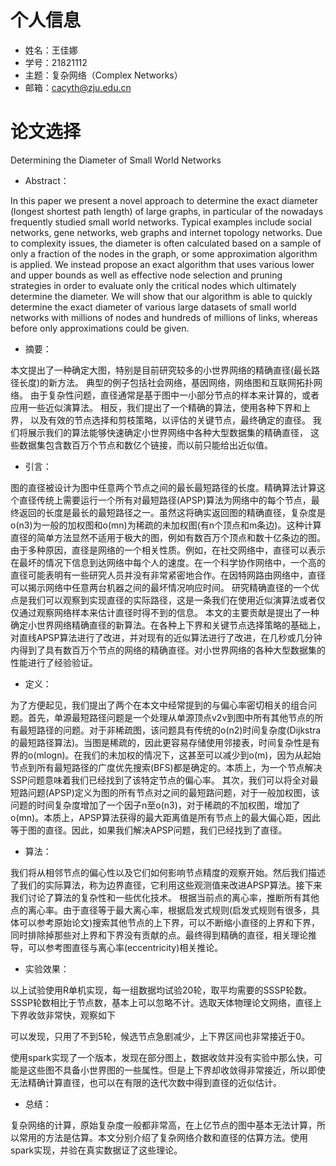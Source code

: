 
# 个人信息
- 姓名：王佳娜
- 学号：21821112
- 主题：复杂网络（Complex Networks）
- 邮箱：cacyth@zju.edu.cn

# 论文选择

Determining the Diameter of Small World Networks

- Abstract：

In this paper we present a novel approach to determine the exact diameter (longest shortest path length) of large graphs, 
in particular of the nowadays frequently studied small world networks. Typical examples include social networks, 
gene networks, web graphs and internet topology networks. Due to complexity issues, the diameter is often calculated
based on a sample of only a fraction of the nodes in the graph, or some approximation algorithm is applied. 
We instead propose an exact algorithm that uses various lower and upper bounds as well as effective node selection 
and pruning strategies in order to evaluate only the critical nodes which ultimately determine the diameter. 
We will show that our algorithm is able to quickly determine the exact diameter of various large datasets of 
small world networks with millions of nodes and hundreds of millions of links, whereas before only approximations 
could be given.

- 摘要：

本文提出了一种确定大图，特别是目前研究较多的小世界网络的精确直径(最长路径长度)的新方法。 典型的例子包括社会网络，基因网络，网络图和互联网拓扑网络。 
由于复杂性问题，直径通常是基于图中一小部分节点的样本来计算的，或者应用一些近似演算法。 相反，我们提出了一个精确的算法，使用各种下界和上界，
以及有效的节点选择和剪枝策略，以评估的关键节点，最终确定的直径。 我们将展示我们的算法能够快速确定小世界网络中各种大型数据集的精确直径，
这些数据集包含数百万个节点和数亿个链接，而以前只能给出近似值。

- 引言：

图的直径被设计为图中任意两个节点之间的最长最短路径的长度。精确算法计算这个直径传统上需要运行一个所有对最短路径(APSP)算法为网络中的每个节点，最终返回的长度是最长的最短路径之一。虽然这将确实返回图的精确直径，复杂度是o(n3)为一般的加权图和o(mn)为稀疏的未加权图(有n个顶点和m条边)。这种计算直径的简单方法显然不适用于极大的图，例如有数百万个顶点和数十亿条边的图。
由于多种原因，直径是网络的一个相关性质。例如，在社交网络中，直径可以表示在最坏的情况下信息到达网络中每个人的速度。在一个科学协作网络中，一个高的直径可能表明有一些研究人员并没有非常紧密地合作。在因特网路由网络中，直径可以揭示网络中任意两台机器之间的最坏情况响应时间。
研究精确直径的一个优点是我们可以观察到实现直径的实际路径，这是一条我们在使用近似演算法或者仅仅通过观察网络样本来估计直径时得不到的信息。
本文的主要贡献是提出了一种确定小世界网络精确直径的新算法。在各种上下界和关键节点选择策略的基础上，对直线APSP算法进行了改进，并对现有的近似算法进行了改进，在几秒或几分钟内得到了具有数百万个节点的网络的精确直径。对小世界网络的各种大型数据集的性能进行了经验验证。

- 定义：

为了方便起见，我们提出了两个在本文中经常提到的与偏心率密切相关的组合问题。首先，单源最短路径问题是一个处理从单源顶点v2v到图中所有其他节点的所有最短路径的问题。对于非稀疏图，该问题具有传统的o(n2)时间复杂度(Dijkstra的最短路径算法)。当图是稀疏的，因此更容易存储使用邻接表，时间复杂性是有界的o(mlogn)。在我们的未加权的情况下，这甚至可以减少到o(m)，因为从起始节点到所有最短路径的广度优先搜索(BFS)都是确定的。本质上，为一个节点解决SSP问题意味着我们已经找到了该特定节点的偏心率。
其次，我们可以将全对最短路问题(APSP)定义为图的所有节点对之间的最短路问题，对于一般加权图，该问题的时间复杂度增加了一个因子n至o(n3)，对于稀疏的不加权图，增加了o(mn)。本质上，APSP算法获得的最大距离值是所有节点上的最大偏心距，因此等于图的直径。因此，如果我们解决APSP问题，我们已经找到了直径。

- 算法：

我们将从相邻节点的偏心性以及它们如何影响节点精度的观察开始。然后我们描述了我们的实际算法，称为边界直径，它利用这些观测值来改进APSP算法。接下来我们讨论了算法的复杂性和一些优化技术。
根据当前点的离心率，推断所有其他点的离心率。由于直径等于最大离心率，根据启发式规则(启发式规则有很多，具体可以参考原始论文)搜索其他节点的上下界，可以不断缩小直径的上界和下界，同时排除掉那些对上界和下界没有贡献的点。最终得到精确的直径，相关理论推导，可以参考图直径与离心率(eccentricity)相关推论。


- 实验效果：

以上试验使用R单机实现，每一组数据均试验20轮，取平均需要的SSSP轮数。SSSP轮数相比于节点数，基本上可以忽略不计。选取天体物理论文网络，直径上下界收敛非常快，观察如下

可以发现，只用了不到5轮，候选节点急剧减少，上下界区间也非常接近于0。

使用spark实现了一个版本，发现在部分图上，数据收敛并没有实验中那么快，可能是这些图不具备小世界图的一些属性。但是上下界却收敛得非常接近，所以即使无法精确计算直径，也可以在有限的迭代次数中得到直径的近似估计。

- 总结：

复杂网络的计算，原始复杂度一般都非常高，在上亿节点的图中基本无法计算，所以常用的方法是估算。本文分别介绍了复杂网络介数和直径的估算方法。使用spark实现，并验在真实数据证了这些理论。

